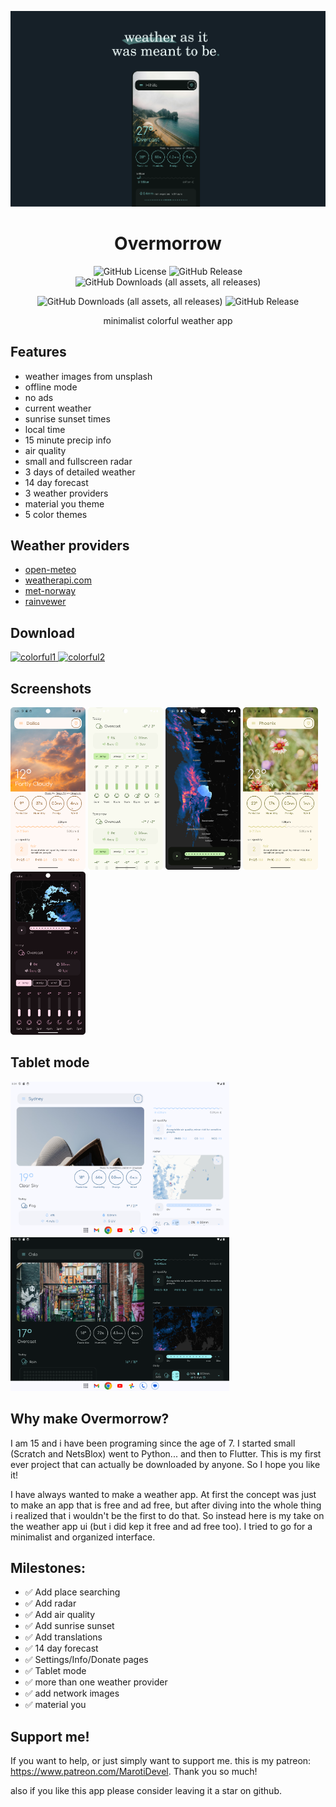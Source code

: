 ![page48](Screenshots/meant_to_be_coast.png)

<h1 align="center">Overmorrow</h1>

<div align="center">
  <img alt="GitHub License" src="https://img.shields.io/github/license/bmaroti9/Overmorrow?style=flat-square&labelColor=%231B262E&color=%23E7F5F4">
 <img alt="GitHub Release" src="https://img.shields.io/github/v/release/bmaroti9/Overmorrow?style=flat-square&labelColor=%231B262E&color=%23E7F5F4">
  <img alt="GitHub Downloads (all assets, all releases)" 
  src="https://img.shields.io/github/downloads/bmaroti9/Overmorrow/total?style=flat-square&labelColor=%231B262E&color=%23E7F5F4">

  <img alt="GitHub Downloads (all assets, all releases)"
  src="https://img.shields.io/github/stars/bmaroti9/Overmorrow?style=flat-square&labelColor=%231B262E&color=%23E7F5F4">
  <img alt="GitHub Release" src="https://img.shields.io/github/forks/bmaroti9/Overmorrow?style=flat-square&labelColor=%231B262E&color=%23E7F5F4">
</a>

minimalist colorful weather app

</div>

## Features
  - weather images from unsplash
  - offline mode
  - no ads
  - current weather
  - sunrise sunset times
  - local time
  - 15 minute precip info
  - air quality
  - small and fullscreen radar
  - 3 days of detailed weather
  - 14 day forecast
  - 3 weather providers
  - material you theme
  - 5 color themes


## Weather providers
- [open-meteo](https://open-meteo.com)
- [weatherapi.com](https://www.weatherapi.com)
- [met-norway](https://api.met.no/)
- [rainvewer](https://www.rainviewer.com/api.html)

## Download

<div align="left">
    <a href="https://play.google.com/store/apps/details?id=com.marotidev.Overmorrow">
  <img src="Screenshots/play_badge4.png" alt="colorful1" width="150">
</a>
<a href="https://apt.izzysoft.de/fdroid/index/apk/com.marotidev.Overmorrow/">
  <img src="Screenshots/IzzyOnDroid_c.png" alt="colorful2" width="150">
</a>
</div>

## Screenshots

<div align="left">
<img src="Screenshots/Screenshot_20241205_212848.png" alt="colorful2" width="120">
<img src="Screenshots/Screenshot_20241221_140407.png" alt="colorful1" width="120">
<img src="Screenshots/Screenshot_20241221_135813.png" alt="colorful3" width="120">
<img src="Screenshots/Screenshot_20241205_210845.png" alt="colorful4" width="120">
<img src="Screenshots/Screenshot_20241221_135351.png" alt="colorful5" width="120">
</div>

## Tablet mode

<div align="left">
<img src="Screenshots/Screenshot_20240820_085425.png" alt="colorful2" width="350">
<img src="Screenshots/Screenshot_20240820_084013.png" alt="colorful1" width="350">
</div>

## Why make Overmorrow?
I am 15 and i have been programing since the age of 7. I started small (Scratch and NetsBlox) 
went to Python... and then to Flutter. This is my first ever project that can actually be downloaded by anyone. So I hope you like it!

I have always wanted to make a weather app. At first the concept was just to make an app that 
is free and ad free, but after diving into the whole thing i realized that i wouldn't be the first to do that. 
So instead here is my take on the weather app ui (but i did kep it free and ad free too). I tried to go for a minimalist and organized interface. 

## Milestones:
  - ✅ Add place searching
  - ✅ Add radar
  - ✅ Add air quality
  - ✅ Add sunrise sunset
  - ✅ Add translations
  - ✅ 14 day forecast 
  - ✅ Settings/Info/Donate pages
  - ✅ Tablet mode
  - ✅ more than one weather provider
  - ✅ add network images
  - ✅ material you

## Support me!

If you want to help, or just simply want to support me.
this is my patreon: https://www.patreon.com/MarotiDevel.
Thank you so much!

also if you like this app please consider leaving it a star on github.